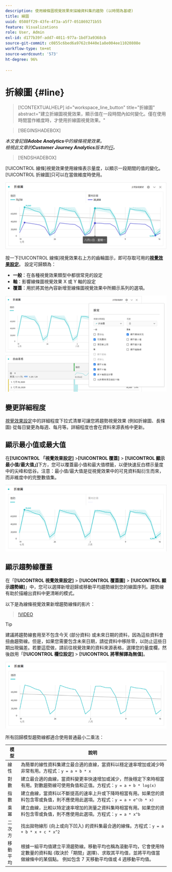 ```yaml
---
description: 使用線條圖視覺效果來描繪資料集的趨勢 (以時間為基礎)
title: 線圖
uuid: 0508ff29-43fe-4f3a-a5f7-051869271b55
feature: Visualizations
role: User, Admin
exl-id: d177b39f-add7-4011-977a-1bdf3a9368cb
source-git-commit: c0855c6bed6a9762c0440e1a8e004ee11020808e
workflow-type: tm+mt
source-wordcount: '573'
ht-degree: 96%

---
```


# 折線圖 {#line}

<!-- markdownlint-disable MD034 -->

>[!CONTEXTUALHELP]
>id="workspace_line_button"
>title="折線圖"
>abstract="建立折線圖視覺效果，顯示值在一段時間內如何變化。僅在使用時間當作維度時，才使用折線圖視覺效果。"

<!-- markdownlint-enable MD034 -->


>[!BEGINSHADEBOX]

*本文會記錄&#x200B;**Adobe Analytics**中的線條視覺效果。<br/>檢視此文章的&#x200B;**Customer Journey Analytics**版本的[行](https://experienceleague.adobe.com/en/docs/analytics-platform/using/cja-workspace/visualizations/line)。*

>[!ENDSHADEBOX]

[!UICONTROL 線條]視覺效果使用線條表示量度，以顯示一段期間的值的變化。 [!UICONTROL 折線圖]只可以在當做維度時使用。

![線條視覺效果](assets/line-viz.png)

按一下[!UICONTROL 線條]視覺效果右上方的齒輪圖示，即可存取可用的&#x200B;[**視覺效果設定**](freeform-analysis-visualizations.md)。 設定可歸類為：

* **一般**：在各種視覺效果類型中都很常見的設定
* **軸**：影響線條圖視覺效果 X 或 Y 軸的設定
* **覆蓋**：用於將其他內容新增至線條圖視覺效果中所顯示系列的選項。

![視覺效果設定](assets/viz-settings-modal.png)

## 變更詳細程度

[視覺效果設定](freeform-analysis-visualizations.md)中的詳細程度下拉式清單可讓您將趨勢視覺效果 (例如折線圖、長條圖) 從每日變更為每週、每月等。詳細程度也會在資料來源表格中更新。

## 顯示最小值或最大值

在&#x200B;**[!UICONTROL 「視覺效果設定]** >**[!UICONTROL 覆蓋]** > **[!UICONTROL 顯示最小值/最大值」]**&#x200B;下方，您可以覆蓋最小值和最大值標籤，以便快速反白標示量度中的尖峰和低谷。注意：最小值/最大值是從視覺效果中的可見資料點衍生而來，而非維度中的完整數值集。

![顯示最小值/最大值](assets/min-max-labels.png)

## 顯示趨勢線覆蓋

在「**[!UICONTROL 視覺效果設定]** > **[!UICONTROL 覆蓋圖]** > **[!UICONTROL 顯示趨勢線]**」中，您可以選擇新增迴歸或移動平均趨勢線到您的線圖序列。趨勢線有助於描繪出資料中更清晰的模式。

以下是為線條視覺效果新增趨勢線條的影片：

>[!VIDEO](https://video.tv.adobe.com/v/330176/?quality=12)

>[!TIP]
>
>建議將趨勢線套用至不包含今天 (部分資料) 或未來日期的資料，因為這些資料會扭曲趨勢線。但是，如果您需要包含未來日期，請從資料中移除零，以防止這些日期出現偏差。若要這麼做，請前往視覺效果的資料來源表格，選擇您的量度欄，然後啟用「**[!UICONTROL 欄位設定]** > **[!UICONTROL 將零解譯為無值]**。

![線性趨勢線](assets/show-linear-trendline.png)

所有回歸模型趨勢線都適合使用普通最小二乘法：

| 模型 | 說明 |
| --- | --- |
| 線性 | 為簡單的線性資料集建立最合適的直線，當資料以穩定速率增加或減少時非常有用。方程式：`y = a + b * x` |
| 對數 | 建立最合適的曲線，當資料變更率快速增加或減少，然後穩定下來時相當有用。對數趨勢線可使用負值和正值。方程式：`y = a + b * log(x)` |
| 指數 | 建立曲線，當資料以不斷提高的速率上升或下降時相當有用。如果您的資料包含零或負值，則不應使用此選項。方程式：`y = a + e^(b * x)` |
| 乘冪 | 建立曲線，比較以特定速率增加的測量之資料集時相當有用。如果您的資料包含零或負值，則不應使用此選項。方程式：`y = a * x^b` |
| 二次方 | 找出拋物線形 (向上或向下凹入) 的資料集最合適的線條。方程式：`y = a + b * x + c * x^2` |
| 移動平均 | 根據一組平均值建立平滑趨勢線。移動平均也稱為滾動平均，它會使用特定數量的資料點 (取決於「期間」選擇)、求取其平均值，並將平均值當做線條中的某個點。 例如包含 7 天移動平均值或 4 週移動平均值。 |
